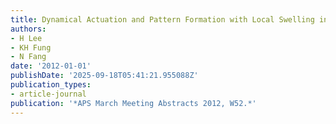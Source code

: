 ```yaml
---
title: Dynamical Actuation and Pattern Formation with Local Swelling in Microgels
authors:
- H Lee
- KH Fung
- N Fang
date: '2012-01-01'
publishDate: '2025-09-18T05:41:21.955088Z'
publication_types:
- article-journal
publication: '*APS March Meeting Abstracts 2012, W52.*'
---
```

